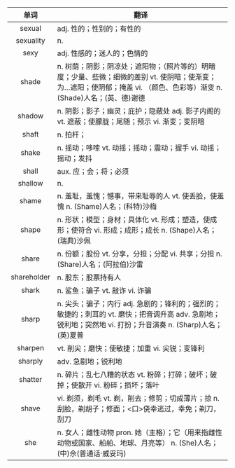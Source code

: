 |单词|翻译  |
|:--:|--| 
|	sexual  		|		adj. 性的；性别的；有性的	|		
|	sexuality  		|		n. 	|		
|	sexy  		|		adj. 性感的；迷人的；色情的	|		
|	shade  		|		n. 树荫；阴影；阴凉处；遮阳物；（照片等的）明暗度；少量、些微；细微的差别 vt. 使阴暗；使渐变；为…遮阳；使阴郁；掩盖 vi. （颜色、色彩等）渐变 n. (Shade)人名；(英、德)谢德	|		
|	shadow  		|		n. 阴影；影子；幽灵；庇护；隐蔽处 adj. 影子内阁的 vt. 遮蔽；使朦胧；尾随；预示 vi. 渐变；变阴暗	|		
|	shaft  		|		n. 拍杆；	|		
|	shake  		|		n. 摇动；哆嗦 vt. 动摇；摇动；震动；握手 vi. 动摇；摇动；发抖	|		
|	shall  		|		aux. 应；会；将；必须	|		
|	shallow  		|		n. 	|		
|	shame  		|		n. 羞耻，羞愧；憾事，带来耻辱的人 vt. 使丢脸，使羞愧 n. (Shame)人名；(科特)沙梅	|		
|	shape  		|		n. 形状；模型；身材；具体化 vt. 形成；塑造，使成形；使符合 vi. 形成；成形；成长 n. (Shape)人名；(瑞典)沙佩	|		
|	share  		|		n. 份额；股份 vt. 分享，分担；分配 vi. 共享；分担 n. (Share)人名；(阿拉伯)沙雷	|		
|	shareholder  		|		n. 股东；股票持有人	|		
|	shark  		|		n. 鲨鱼；骗子 vt. 敲诈 vi. 诈骗	|		
|	sharp  		|		n. 尖头；骗子；内行 adj. 急剧的；锋利的；强烈的；敏捷的；刺耳的 vt. 磨快；把音调升高 adv. 急剧地；锐利地；突然地 vi. 打扮；升音演奏 n. (Sharp)人名；(英)夏普	|		
|	sharpen  		|		vt. 削尖；磨快；使敏捷；加重 vi. 尖锐；变锋利	|		
|	sharply	  		|	adv. 急剧地；锐利地	|	
|	shatter  		|		n. 碎片；乱七八糟的状态 vt. 粉碎；打碎；破坏；破掉；使散开 vi. 粉碎；损坏；落叶	|		
|	shave  		|		vi. 剃须，剃毛 vt. 剃，削去；修剪；切成薄片；掠 n. 刮脸，剃胡子；修面；&lt;口&gt;侥幸逃过，幸免；剃刀，刮刀	|		
|	she  		|		n. 女人；雌性动物 pron. 她（主格）；它（用来指雌性动物或国家、船舶、地球、月亮等） n. (She)人名；(中)佘(普通话·威妥玛)	|		
